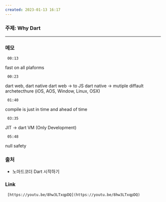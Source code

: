 ```yaml
---
created: 2023-01-13 16:17
---
```

### 주제: Why Dart
---
### 메모
```timestamp 
 00:13
 ```
fast on all plaforms
```timestamp 
 00:23
 ```
dart web, dart native
dart web -> to JS
dart native -> mutiple diffault archetecthure (iOS, AOS, Window, Linux, OSX)
```timestamp 
 01:40
 ```
compile is just in time and ahead of time
```timestamp 
 03:35
 ```
JIT -> dart VM (Only Development)
```timestamp 
 05:48
 ```
null safety

### 출처
- 노마드코더 Dart 시작하기
### Link
```timestamp-url 
 [https://youtu.be/8hw3LTxqpDQ](https://youtu.be/8hw3LTxqpDQ)
 ```
